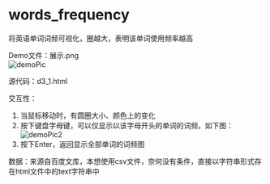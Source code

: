 # words_frequency
将英语单词词频可视化，圈越大，表明该单词使用频率越高  

Demo文件：展示.png   
![demoPic](https://github.com/Tsyshiu/words_frequency/blob/master/%E5%B1%95%E7%A4%BA.png)   

源代码：d3_1.html  

交互性：  
1. 当鼠标移动时，有圆圈大小、颜色上的变化  
2. 按下键盘字母键，可以仅显示以该字母开头的单词的词频，如下图：  
![demoPic2](https://github.com/Tsyshiu/words_frequency/blob/master/%E5%B1%95%E7%A4%BA_%E5%AD%97%E6%AF%8DA.png)  
3. 按下Enter，返回显示全部单词的词频图   

数据：来源自百度文库，本想使用csv文件，奈何没有条件，直接以字符串形式存在html文件中的text字符串中 

